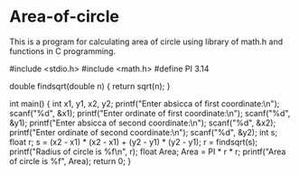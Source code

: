# Area-of-circle
This is a program for calculating area of circle using library of math.h and functions in C programming.


#include <stdio.h>
#include <math.h>
#define PI 3.14

double findsqrt(double n)
{
    return sqrt(n);
}

int main()
{
    int x1, y1, x2, y2;
    printf("Enter absicca of first coordinate:\n");
    scanf("%d", &x1);
    printf("Enter ordinate of first coordinate:\n");
    scanf("%d", &y1);
    printf("Enter absicca of second coordinate:\n");
    scanf("%d", &x2);
    printf("Enter ordinate of second coordinate:\n");
    scanf("%d", &y2);
    int s;
    float r;
    s = (x2 - x1) * (x2 - x1) + (y2 - y1) * (y2 - y1);
    r = findsqrt(s);
    printf("Radius of circle is %f\n", r);
    float Area;
    Area = PI * r * r;
    printf("Area of circle is %f", Area);
    return 0;
}
